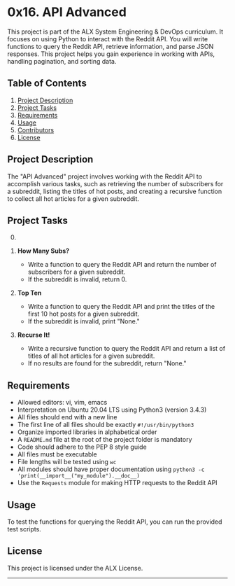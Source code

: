 # 0x16. API Advanced

This project is part of the ALX System Engineering & DevOps curriculum. It focuses on using Python to interact with the Reddit API. You will write functions to query the Reddit API, retrieve information, and parse JSON responses. This project helps you gain experience in working with APIs, handling pagination, and sorting data.

## Table of Contents

1. [Project Description](#project-description)
2. [Project Tasks](#project-tasks)
3. [Requirements](#requirements)
4. [Usage](#usage)
5. [Contributors](#contributors)
6. [License](#license)

## Project Description

The "API Advanced" project involves working with the Reddit API to accomplish various tasks, such as retrieving the number of subscribers for a subreddit, listing the titles of hot posts, and creating a recursive function to collect all hot articles for a given subreddit.

## Project Tasks
0. 
1. **How Many Subs?**
   - Write a function to query the Reddit API and return the number of subscribers for a given subreddit.
   - If the subreddit is invalid, return 0.
   
1. **Top Ten**
   - Write a function to query the Reddit API and print the titles of the first 10 hot posts for a given subreddit.
   - If the subreddit is invalid, print "None."
   
2. **Recurse It!**
   - Write a recursive function to query the Reddit API and return a list of titles of all hot articles for a given subreddit.
   - If no results are found for the subreddit, return "None."

## Requirements

- Allowed editors: vi, vim, emacs
- Interpretation on Ubuntu 20.04 LTS using Python3 (version 3.4.3)
- All files should end with a new line
- The first line of all files should be exactly `#!/usr/bin/python3`
- Organize imported libraries in alphabetical order
- A `README.md` file at the root of the project folder is mandatory
- Code should adhere to the PEP 8 style guide
- All files must be executable
- File lengths will be tested using `wc`
- All modules should have proper documentation using `python3 -c 'print(__import__("my_module").__doc__)`
- Use the `Requests` module for making HTTP requests to the Reddit API

## Usage

To test the functions for querying the Reddit API, you can run the provided test scripts.


## License

This project is licensed under the ALX License.

---
